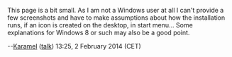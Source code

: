 This page is a bit small. As I am not a Windows user at all I can't
provide a few screenshots and have to make assumptions about how the
installation runs, if an icon is created on the desktop, in start menu…
Some explanations for Windows 8 or such may also be a good point.

--[Karamel](User:Karamel "wikilink")
([talk](User_talk:Karamel "wikilink")) 13:25, 2 February 2014 (CET)